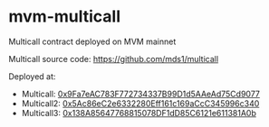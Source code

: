 # mvm-multicall
Multicall contract deployed on MVM mainnet

Multicall source code: https://github.com/mds1/multicall

Deployed at:

- Multicall: [0x9Fa7eAC783F772734337B99D1d5AAeAd75Cd9077](https://scan.mvm.dev/address/0x9Fa7eAC783F772734337B99D1d5AAeAd75Cd9077)
- Multicall2: [0x5Ac86eC2e6332280Eff161c169aCcC345996c340](https://scan.mvm.dev/address/0x5Ac86eC2e6332280Eff161c169aCcC345996c340)
- Multicall3: [0x138A85647768815078DF1dD85C6121e611381A0b](https://scan.mvm.dev/address/0x138A85647768815078DF1dD85C6121e611381A0b)
